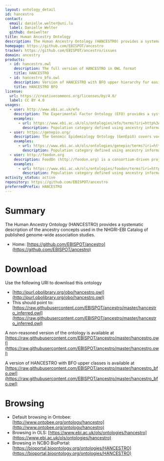 ```yaml
---
layout: ontology_detail
id: hancestro
contact:
  email: danielle.welter@uni.lu
  label: Danielle Welter
  github: daniwelter
title: Human Ancestry Ontology
description: The Human Ancestry Ontology (HANCESTRO) provides a systematic description of the ancestry concepts used in the NHGRI-EBI Catalog of published genome-wide association studies.
homepage: https://github.com/EBISPOT/ancestro
tracker: https://github.com/EBISPOT/ancestro/issues
domain: ancestry
products:
  - id: hancestro.owl
    description: The full version of HANCESTRO in OWL format
    title: HANCESTRO
  - id: hancestro_bfo.owl
    description: Version of HANCESTRO with BFO upper hierarchy for easier integration with other ontologies
    title: HANCESTRO BFO
license:
  url: https://creativecommons.org/licenses/by/4.0/
  label: CC BY 4.0
usages:
  - user: http://www.ebi.ac.uk/efo
    description: The Experimental Factor Ontology (EFO) provides a systematic description of many experimental variables available in EBI databases, and for external projects such as the NHGRI GWAS catalogue. It combines parts of several biological ontologies, such as anatomy, disease and chemical compounds.
    examples:
      - url: https://www.ebi.ac.uk/ols/ontologies/efo/terms?iri=http%3A%2F%2Fpurl.obolibrary.org%2Fobo%2FHANCESTRO_0004&viewMode=All&siblings=false
        description: Population category defined using ancestry informative markers (AIMs) based on genetic/genomic data
  - user: https://genepio.org/
    description: The Genomic Epidemiology Ontology (GenEpiO) covers vocabulary necessary to identify, document and research foodborne pathogens and associated outbreaks.
    examples:
      - url: https://www.ebi.ac.uk/ols/ontologies/genepio/terms?iri=http%3A%2F%2Fpurl.obolibrary.org%2Fobo%2FHANCESTRO_0004&viewMode=All&siblings=false
        description: Population category defined using ancestry informative markers (AIMs) based on genetic/genomic data
  - user: http://foodon.org
    description: FoodOn (http://foodon.org) is a consortium-driven project to build a comprehensive and easily accessible global farm-to-fork ontology about food, that accurately and consistently describes foods commonly known in cultures from around the world.
    examples:
      - url: https://www.ebi.ac.uk/ols/ontologies/foodon/terms?iri=http%3A%2F%2Fpurl.obolibrary.org%2Fobo%2FHANCESTRO_0004&viewMode=All&siblings=false
        description: Population category defined using ancestry informative markers (AIMs) based on genetic/genomic data
activity_status: active
repository: https://github.com/EBISPOT/ancestro
preferredPrefix: HANCESTRO
---
```


# Summary

The Human Ancestry Ontology (HANCESTRO) provides a systematic description of the ancestry concepts used in the NHGRI-EBI Catalog of published genome-wide association studies.

* Home: [https://github.com/EBISPOT/ancestro](https://github.com/EBISPOT/ancestro)  

# Download

Use the following URI to download this ontology

* [http://purl.obolibrary.org/obo/hancestro.owl](http://purl.obolibrary.org/obo/hancestro.owl)
* This should point to: [https://raw.githubusercontent.com/EBISPOT/ancestro/master/hancestro_inferred.owl](https://raw.githubusercontent.com/EBISPOT/ancestro/master/hancestro_inferred.owl)

A non-reasoned version of the ontology is available at [https://raw.githubusercontent.com/EBISPOT/ancestro/master/hancestro.owl](https://raw.githubusercontent.com/EBISPOT/ancestro/master/hancestro.owl)

A version of HANCESTRO with BFO upper classes is available at [https://raw.githubusercontent.com/EBISPOT/ancestro/master/hancestro_bfo.owl](https://raw.githubusercontent.com/EBISPOT/ancestro/master/hancestro_bfo.owl)


# Browsing

* Default browsing in Ontobee: [http://www.ontobee.org/ontology/hancestro](http://www.ontobee.org/ontology/hancestro)
* Browsing in OLS:
[https://www.ebi.ac.uk/ols/ontologies/hancestro](https://www.ebi.ac.uk/ols/ontologies/hancestro)
* Browsing in NCBO BioPortal: [https://bioportal.bioontology.org/ontologies/HANCESTRO](https://bioportal.bioontology.org/ontologies/HANCESTRO)
